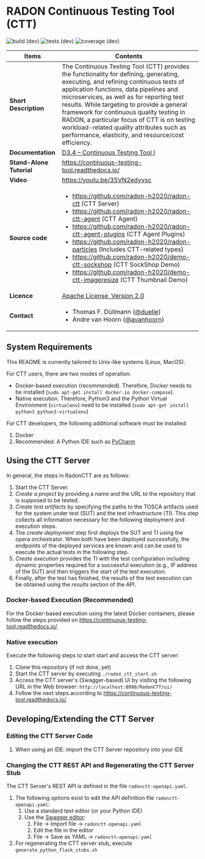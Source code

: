 # RADON Continuous Testing Tool (CTT)

![build (dev)](https://img.shields.io/jenkins/build?jobUrl=http%3A%2F%2F217.172.12.165%3A8080%2Fjob%2FCTT%2Fjob%2Fradon-ctt%2Fjob%2Fdev%2F&style=plastic)
![tests (dev)](https://img.shields.io/jenkins/tests?compact_message&jobUrl=http%3A%2F%2F217.172.12.165%3A8080%2Fjob%2FCTT%2Fjob%2Fradon-ctt%2Fjob%2Fdev%2F&style=plastic)
![coverage (dev)](https://img.shields.io/jenkins/coverage/cobertura?jobUrl=http%3A%2F%2F217.172.12.165%3A8080%2Fjob%2FCTT%2Fjob%2Fradon-ctt%2Fjob%2Fdev%2F&style=plastic)

| Items                    | Contents                                                     |
| ------------------------ | ------------------------------------------------------------ |
| **Short Description**    | The Continuous Testing Tool (CTT) provides the functionality for defining, generating, executing, and refining continuous tests of application functions, data pipelines and microservices, as well as for reporting test results. While targeting to provide a general framework for continuous quality testing in RADON, a particular focus of CTT is on testing workload-related quality attributes such as performance, elasticity, and resource/cost efficiency. |
| **Documentation**        | [D3.4 – Continuous Testing Tool I](https://radon-h2020.eu/public-deliverables/) |
| **Stand-Alone Tutorial** | https://continuous-testing-tool.readthedocs.io/              |
| **Video**                | https://youtu.be/35VN2edyvsc                                 |
| **Source code**          | <ul><li>https://github.com/radon-h2020/radon-ctt (CTT Server)</li><li>https://github.com/radon-h2020/radon-ctt-agent (CTT Agent)</li><li>https://github.com/radon-h2020/radon-ctt-agent-plugins (CTT Agent Plugins)</li><li>https://github.com/radon-h2020/radon-particles (Includes CTT-related types)</li><li>https://github.com/radon-h2020/demo-ctt-sockshop (CTT SockShop Demo)</li><li>https://github.com/radon-h2020/demo-ctt-imageresize (CTT Thumbnail Demo)</li></ul> |
| **Licence**              | [Apache License, Version 2.0](https://opensource.org/licenses/Apache-2.0) |
| **Contact**              | <ul><li>Thomas F. Düllmann ([@duelle](https://github.com/duelle)) </li><li>Andre van Hoorn ([@avanhoorn](https://github.com/avanhoorn)) </li></ul> |



## System Requirements

This README is currently tailored to Unix-like systems (Linux, MacOS). 

For CTT users, there are two modes of operation: 

- Docker-based execution (recommended). Therefore, Docker needs to be installed (`sudo apt-get install docker.io docker-compose`).
- Native execution. Therefore, Python3  and the Python Virtual Environment (`virtualenv`) need to be installed (`sudo apt-get install python3 python3-virtualenv`)

For CTT developers, the following additional software must be installed: 
1. Docker 
1. Recommended: A Python IDE such as [PyCharm](https://www.jetbrains.com/pycharm/) 

## Using the CTT Server

In general, the steps in RadonCTT are as follows:

1. Start the CTT Server.
1. *Create a project* by providing a name and the URL to the repository that is supposed to be tested.
1. *Create test artifacts* by specifying the paths to the TOSCA artifacts used for the system under test (SUT) and the test infrastructure (TI). This step collects all information necessary for the following deployment and execution steps.
1. The *create deployment* step first deploys the SUT and TI using the opera orchestrator. When both have been deployed  successfully, the endpoints of the deployed services are known and can be used to execute the actual tests in the following step.
1. *Create execution* provides the TI with the test configuration including dynamic properties required for a successful execution (e.g., IP address of the SUT) and then triggers the start of the test execution.
1. Finally, after the test has finished, the results of the test execution can be obtained using the *results* section of the API.

### Docker-based Execution (Recommended)

For the Docker-based execution using the latest Docker containers, please follow the steps provided on https://continuous-testing-tool.readthedocs.io/.

### Native execution

Execute the following steps to start start and access the CTT server:

1. Clone this repository (if not done, yet)
1. Start the CTT server by executing  `./radon_ctt_start.sh`
1. Access the CTT server's (Swagger-based) UI by visiting the following URL in the Web browser: `http://localhost:8080/RadonCTT/ui/`
1. Follow the next steps according to  https://continuous-testing-tool.readthedocs.io/.

## Developing/Extending the CTT Server

### Editing the CTT Server Code

1. When using an IDE: import the CTT Server repository into your IDE

### Changing the CTT REST API and Regenerating the CTT Server Stub

The CTT Server's REST API is defined in the file `radonctt-openapi.yaml`.   

1. The following options exist to edit the API definition file `radonctt-openapi.yaml`: 
   1. Use a standard text editor (or your Python IDE)    
   1. Use the [Swagger editor](https://editor.swagger.io/): 
      1. File -> Import file -> `radonctt-openapi.yaml`
      1. Edit the file in the editor
      1. File -> Save as YAML -> `radonctt-openapi.yaml`
1. For regenerating the CTT server stub, execute `generate_python_flask_stubs.sh` 


